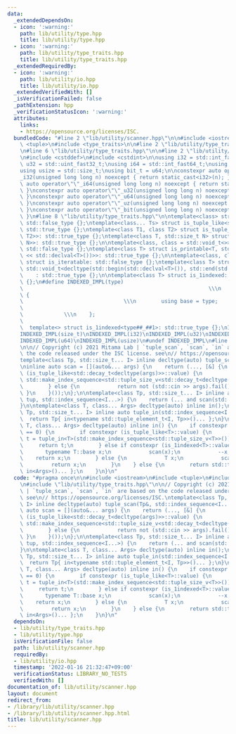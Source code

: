```yaml
---
data:
  _extendedDependsOn:
  - icon: ':warning:'
    path: lib/utility/type.hpp
    title: lib/utility/type.hpp
  - icon: ':warning:'
    path: lib/utility/type_traits.hpp
    title: lib/utility/type_traits.hpp
  _extendedRequiredBy:
  - icon: ':warning:'
    path: lib/utility/io.hpp
    title: lib/utility/io.hpp
  _extendedVerifiedWith: []
  _isVerificationFailed: false
  _pathExtension: hpp
  _verificationStatusIcon: ':warning:'
  attributes:
    links:
    - https://opensource.org/licenses/ISC.
  bundledCode: "#line 2 \"lib/utility/scanner.hpp\"\n\n#include <iostream>\n#include\
    \ <tuple>\n#include <type_traits>\n\n#line 2 \"lib/utility/type_traits.hpp\"\n\
    \n#line 6 \"lib/utility/type_traits.hpp\"\n\n#line 2 \"lib/utility/type.hpp\"\n\
    \n#include <cstddef>\n#include <cstdint>\n\nusing i32 = std::int_fast32_t;\nusing\
    \ u32 = std::uint_fast32_t;\nusing i64 = std::int_fast64_t;\nusing u64 = std::uint_fast64_t;\n\
    using usize = std::size_t;\nusing bit_t = u64;\n\nconstexpr auto operator\"\"\
    _i32(unsigned long long n) noexcept { return static_cast<i32>(n); }\nconstexpr\
    \ auto operator\"\"_i64(unsigned long long n) noexcept { return static_cast<i64>(n);\
    \ }\nconstexpr auto operator\"\"_u32(unsigned long long n) noexcept { return static_cast<u32>(n);\
    \ }\nconstexpr auto operator\"\"_u64(unsigned long long n) noexcept { return static_cast<u64>(n);\
    \ }\nconstexpr auto operator\"\"_uz(unsigned long long n) noexcept { return static_cast<usize>(n);\
    \ }\nconstexpr auto operator\"\"_bit(unsigned long long n) noexcept { return static_cast<bit_t>(n);\
    \ }\n#line 8 \"lib/utility/type_traits.hpp\"\n\ntemplate<class> struct is_tuple_like:\
    \ std::false_type {};\ntemplate<class... Ts> struct is_tuple_like<std::tuple<Ts...>>:\
    \ std::true_type {};\ntemplate<class T1, class T2> struct is_tuple_like<std::pair<T1,\
    \ T2>>: std::true_type {};\ntemplate<class T, std::size_t N> struct is_tuple_like<std::array<T,\
    \ N>>: std::true_type {};\n\ntemplate<class, class = std::void_t<>> struct is_printable:\
    \ std::false_type {};\ntemplate<class T> struct is_printable<T, std::void_t<decltype(std::cout\
    \ << std::declval<T>())>>: std::true_type {};\n\ntemplate<class, class = std::void_t<>>\
    \ struct is_iteratable: std::false_type {};\ntemplate<class T> struct is_iteratable<T,\
    \ std::void_t<decltype(std::begin(std::declval<T>()), std::end(std::declval<T>()))>>\n\
    \    : std::true_type {};\n\ntemplate<class T> struct is_1indexed: std::false_type\
    \ {};\n#define INDEXED_IMPL(type)                                            \
    \                                                           \\\n    struct type##_##1\
    \ {                                                                          \
    \                                \\\n        using base = type;              \
    \                                                                            \
    \             \\\n    };                                                     \
    \                                                                      \\\n  \
    \  template<> struct is_1indexed<type##_##1>: std::true_type {};\nINDEXED_IMPL(int)\n\
    INDEXED_IMPL(size_t)\nINDEXED_IMPL(i32)\nINDEXED_IMPL(u32)\nINDEXED_IMPL(i64)\n\
    INDEXED_IMPL(u64)\nINDEXED_IMPL(usize)\n#undef INDEXED_IMPL\n#line 8 \"lib/utility/scanner.hpp\"\
    \n\n// Copyright (c) 2021 Mitama Lab | `tuple_scan`, `scan`, `in` are based on\
    \ the code released under the ISC license. see\n// https://opensource.org/licenses/ISC.\n\
    template<class Tp, std::size_t... I> inline decltype(auto) tuple_scan(Tp&, std::index_sequence<I...>);\n\
    \ninline auto scan = [](auto&... args) {\n    return (..., [&] {\n        if constexpr\
    \ (is_tuple_like<std::decay_t<decltype(args)>>::value) {\n            return tuple_scan(args,\
    \ std::make_index_sequence<std::tuple_size_v<std::decay_t<decltype(args)>>>{});\n\
    \        } else {\n            return not (std::cin >> args).fail();\n       \
    \ }\n    }());\n};\n\ntemplate<class Tp, std::size_t... I> inline auto tuple_scan(Tp&\
    \ tup, std::index_sequence<I...>) {\n    return (... and scan(std::get<I>(tup)));\n\
    }\n\ntemplate<class T, class... Args> decltype(auto) inline in();\n\ntemplate<class\
    \ Tp, std::size_t... I> inline auto tuple_in(std::index_sequence<I...>) {\n  \
    \  return Tp{ in<typename std::tuple_element_t<I, Tp>>()... };\n}\n\ntemplate<class\
    \ T, class... Args> decltype(auto) inline in() {\n    if constexpr (sizeof...(Args)\
    \ == 0) {\n        if constexpr (is_tuple_like<T>::value) {\n            auto\
    \ t = tuple_in<T>(std::make_index_sequence<std::tuple_size_v<T>>());\n       \
    \     return t;\n        } else if constexpr (is_1indexed<T>::value) {\n     \
    \       typename T::base x;\n            scan(x);\n            --x;\n        \
    \    return x;\n        } else {\n            T x;\n            scan(x);\n   \
    \         return x;\n        }\n    } else {\n        return std::tuple{ in<T>(),\
    \ in<Args>()... };\n    }\n}\n"
  code: "#pragma once\n\n#include <iostream>\n#include <tuple>\n#include <type_traits>\n\
    \n#include \"lib/utility/type_traits.hpp\"\n\n// Copyright (c) 2021 Mitama Lab\
    \ | `tuple_scan`, `scan`, `in` are based on the code released under the ISC license.\
    \ see\n// https://opensource.org/licenses/ISC.\ntemplate<class Tp, std::size_t...\
    \ I> inline decltype(auto) tuple_scan(Tp&, std::index_sequence<I...>);\n\ninline\
    \ auto scan = [](auto&... args) {\n    return (..., [&] {\n        if constexpr\
    \ (is_tuple_like<std::decay_t<decltype(args)>>::value) {\n            return tuple_scan(args,\
    \ std::make_index_sequence<std::tuple_size_v<std::decay_t<decltype(args)>>>{});\n\
    \        } else {\n            return not (std::cin >> args).fail();\n       \
    \ }\n    }());\n};\n\ntemplate<class Tp, std::size_t... I> inline auto tuple_scan(Tp&\
    \ tup, std::index_sequence<I...>) {\n    return (... and scan(std::get<I>(tup)));\n\
    }\n\ntemplate<class T, class... Args> decltype(auto) inline in();\n\ntemplate<class\
    \ Tp, std::size_t... I> inline auto tuple_in(std::index_sequence<I...>) {\n  \
    \  return Tp{ in<typename std::tuple_element_t<I, Tp>>()... };\n}\n\ntemplate<class\
    \ T, class... Args> decltype(auto) inline in() {\n    if constexpr (sizeof...(Args)\
    \ == 0) {\n        if constexpr (is_tuple_like<T>::value) {\n            auto\
    \ t = tuple_in<T>(std::make_index_sequence<std::tuple_size_v<T>>());\n       \
    \     return t;\n        } else if constexpr (is_1indexed<T>::value) {\n     \
    \       typename T::base x;\n            scan(x);\n            --x;\n        \
    \    return x;\n        } else {\n            T x;\n            scan(x);\n   \
    \         return x;\n        }\n    } else {\n        return std::tuple{ in<T>(),\
    \ in<Args>()... };\n    }\n}\n"
  dependsOn:
  - lib/utility/type_traits.hpp
  - lib/utility/type.hpp
  isVerificationFile: false
  path: lib/utility/scanner.hpp
  requiredBy:
  - lib/utility/io.hpp
  timestamp: '2022-01-16 21:32:47+09:00'
  verificationStatus: LIBRARY_NO_TESTS
  verifiedWith: []
documentation_of: lib/utility/scanner.hpp
layout: document
redirect_from:
- /library/lib/utility/scanner.hpp
- /library/lib/utility/scanner.hpp.html
title: lib/utility/scanner.hpp
---
```

